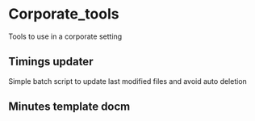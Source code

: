 # Corporate_tools

Tools to use in a corporate setting

## Timings updater
Simple batch script to update last modified files and avoid auto deletion 

## Minutes template docm
